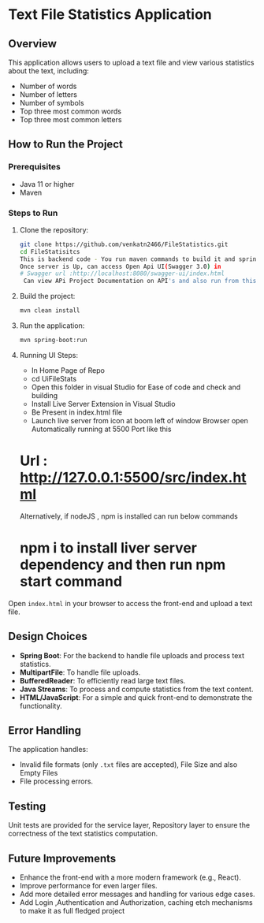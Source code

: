 # Text File Statistics Application

## Overview

This application allows users to upload a text file and view various statistics about the text, including:
- Number of words
- Number of letters
- Number of symbols
- Top three most common words
- Top three most common letters

## How to Run the Project

### Prerequisites

- Java 11 or higher
- Maven

### Steps to Run

1. Clone the repository:
    ```sh
    git clone https://github.com/venkatn2466/FileStatistics.git
    cd FileStatisitcs
    This is backend code - You run maven commands to build it and spring boot is run on default localHost:8080 server that can be changed in application.properties for port if port conflict.
    Once server is Up, can access Open Api UI(Swagger 3.0) in
    # Swagger url :http://localhost:8080/swagger-ui/index.html
     Can view APi Project Documentation on API's and also run from this URL.
    ```

2. Build the project:
    ```sh
    mvn clean install
    ```

3. Run the application:
    ```sh
    mvn spring-boot:run
    ```

4.  Running UI Steps:
     - In Home Page of Repo
     - cd UiFileStats
     - Open this folder in visual Studio for Ease of code and check and building
     - Install Live Server Extension in Visual Studio
     - Be Present in index.html file
     - Launch live server from icon at boom left of window
    Browser open Automatically running at 5500 Port like this
    # Url : http://127.0.0.1:5500/src/index.html
    Alternatively, if nodeJS , npm is installed can run below commands
    # npm i to install liver server dependency and then run npm start command
Open `index.html` in your browser to access the front-end and upload a text file.

## Design Choices

- **Spring Boot**: For the backend to handle file uploads and process text statistics.
- **MultipartFile**: To handle file uploads.
- **BufferedReader**: To efficiently read large text files.
- **Java Streams**: To process and compute statistics from the text content.
- **HTML/JavaScript**: For a simple and quick front-end to demonstrate the functionality.

## Error Handling

The application handles:
- Invalid file formats (only `.txt` files are accepted), File Size and also Empty Files
- File processing errors.

## Testing

Unit tests are provided for the service layer, Repository layer to ensure the correctness of the text statistics computation.

## Future Improvements

- Enhance the front-end with a more modern framework (e.g., React).
- Improve performance for even larger files.
- Add more detailed error messages and handling for various edge cases.
- Add Login ,Authentication and Authorization, caching etch mechanisms to make it as full fledged project
